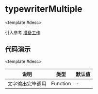 <script setup>
  import TypewriterMultiple from './Components/TypewriterMultiple/index.vue'
</script>

# typewriterMultiple

<ContainerBox title="介绍">
<template #desc>
比 CSS 打字机更高级一点
</template>
</ContainerBox>

<ContainerBox title="使用">

<template #desc>

引入参考 [准备工作](/Directives/base/start.html#准备工作)

</template>
</ContainerBox>

## 代码演示

<ContainerBox title="基础用法">
<template #desc>

支持换行、标点符号延迟，但不支持光标不支持自动删除

</template>
<div class="demoBox">
<TypewriterMultiple />
</div>

<ShowCode>
<template #codes>

```vue
<template>
  <div class="TypewriterMultiple" v-typewriterMultiple>
    这里是冷弋白，当前打字机支持换行，而CSS打字机通过设置step步长，只能单行显示。当前打字机原理即利用setInterval，将字符一个个追加进字符串，遇到，、。？！则会停顿750ms、250ms、1500ms、1000ms、1000ms。怎么样？是不是很智能？更多符号可自行修改源码。
  </div>
</template>
<style scoped>
.TypewriterMultiple {
  font-size: 18px;
  margin: 1em;
}
</style>
```

</template>
</ShowCode>

<ShowCode iskey>
<template #codes>

```js
const typewriterMultiple = {
  mounted(el: HTMLElement, binding: DirectiveBinding) {
    const say = el.innerHTML;
    el.innerHTML = "";
    setTimeout(() => {
      let timer: Interval;
      let num = 0, //用于累加遍历字符串
        text = ""; //用于输出在屏幕上
      fn();
      function fn() {
        timer = setInterval(() => {
          if (num >= say.length) {
            //如果文字输出完毕
            clearInterval(timer); //清除用于输出文字的计时器
            binding.value && binding.value();
            return;
          }
          text += say[num]; //遍历输出的文字
          el.innerHTML = text; //输出在屏幕上
          if ("，、。？！".includes(say[num])) {
            clearInterval(timer); //清除用于输出文字的计时器
            setTimeout(
              () => {
                fn();
              },
              "，" === say[num]
                ? 500
                : "、" === say[num]
                ? 250
                : "。？！" === say[num]
                ? 1000
                : 500
            );
          }
          num++;
        }, 100);
      }
    }, 750);
  },
};
```

</template>
</ShowCode>
</ContainerBox>

<ContainerBox title="value">

<template #desc>

| 说明             | 类型     | 默认值 |
| ---------------- | -------- | ------ |
| 文字输出完毕调用 | Function | -      |

</template>
</ContainerBox>
